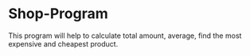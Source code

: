 # Shop-Program
This program will help to calculate total amount, average, find the most expensive and cheapest product.
